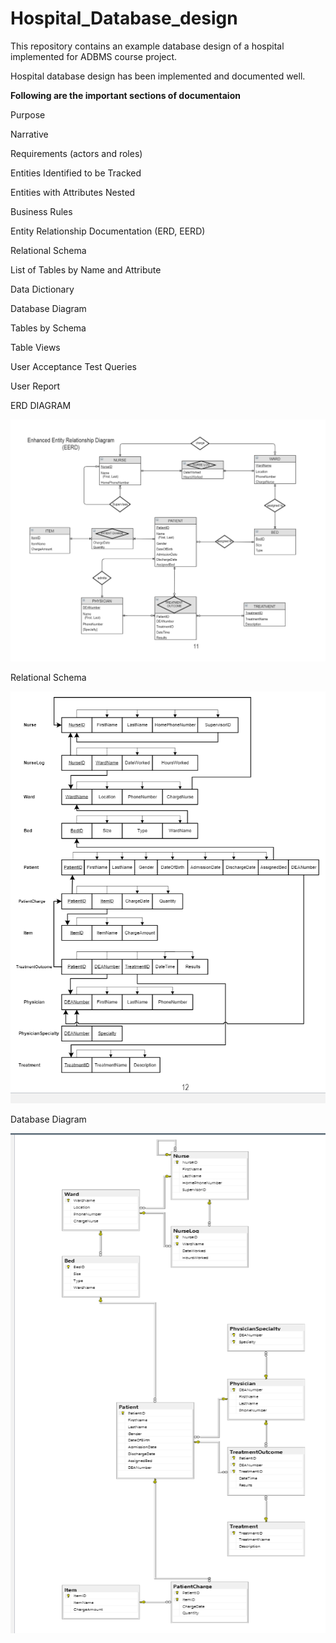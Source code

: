 # Hospital_Database_design
This repository contains an example database design of a hospital implemented for ADBMS course project.

Hospital database design has been implemented and documented well.

**Following are the important sections of documentaion**

Purpose

Narrative

Requirements (actors and roles)

Entities Identified to be Tracked

Entities with Attributes Nested 

Business Rules

Entity Relationship Documentation (ERD, EERD)

Relational Schema

List of Tables by Name and Attribute

Data Dictionary

Database Diagram

Tables by Schema

Table Views 

User Acceptance Test Queries

User Report
 

ERD DIAGRAM

![pic2](https://github.com/ARGULASAISURAJ/Hospital_Database_design/blob/main/Images/EERD.png)

Relational Schema

![pic3](https://github.com/ARGULASAISURAJ/Hospital_Database_design/blob/main/Images/Relational_Schema.png)

Database Diagram

![pic1](https://github.com/ARGULASAISURAJ/Hospital_Database_design/blob/main/Images/Database_Diagram.png)
